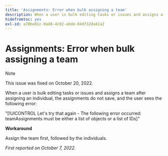 ```yaml
---
title: 'Assignments: Error when bulk assigning a team'
description: When a user is bulk editing tasks or issues and assigns a team after assigning an individual, the assignments do not save, and the user sees an error.
hidefromtoc: yes
exl-id: a78be81c-0ad8-4c02-a6de-84d732da41a2
---
```

# Assignments: Error when bulk assigning a team

>[!NOTE]
>
>This issue was fixed on October 20, 2022.

When a user is bulk editing tasks or issues and assigns a team after assigning an individual, the assignments do not save, and the user sees the following error: 

"[!UICONTROL Let's try that again - The following error occurred: teamAssignments must be either a list of objects or a list of IDs]"

**Workaround**

Assign the team first, followed by the individuals.

_First reported on October 7, 2022._
